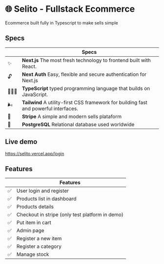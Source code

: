# 🌐 Selito - Fullstack Ecommerce

Ecommerce built fully in Typescript to make sells simple

## Specs

|     | Specs                                                                                                                |
| --- | -------------------------------------------------------------------------------------------------------------------- |
| ✨  | **Next.js** The most fresh technology to frontend built with React.                                             |
| 🔓  | **Next Auth** Easy, flexible and secure authentication for Next.js                    |
| 🧙🏼‍♀️  | **TypeScript** typed programming language that builds on JavaScript.                                                                                          |
| 🌬️   | **Tailwind** A utility-first CSS framework for building fast and powerful interfaces.|
| 💸  | **Stripe** A simple and modern sells plataform |
| 🐘  | **PostgreSQL** Relational database used worldwide |

## Live demo
https://selito.vercel.app/login

## Features

|     | Features                                                                                                             |
| --- | -------------------------------------------------------------------------------------------------------------------- |
| ✅  | User login and register                                     |
| ✅  | Products list in dashboard                                                     |
| ✅  | Products details                                           |
| ✅  | Checkout in stripe (only test platform in demo)                                                                          |
| ✅  | Put item in cart                                                                          |
| ✅  | Admin page                                                                     |
| ✅  | Register a new item                                                                    |
| ✅  | Register a category                                                                   |
| ✅  | Manage stock                                                                      |